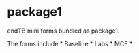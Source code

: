 # package1
endTB mini forms bundled as package1.

The forms include
    * Baseline
    * Labs
    * MCE
    * 
